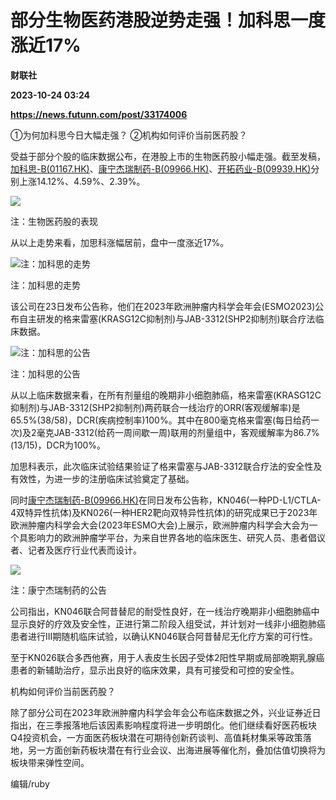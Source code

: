 # 部分生物医药港股逆势走强！加科思一度涨近17%
**财联社**

**2023-10-24 03:24**

**https://news.futunn.com/post/33174006**

①为何加科思今日大幅走强？ ②机构如何评价当前医药股？

受益于部分个股的临床数据公布，在港股上市的生物医药股小幅走强。截至发稿，[加科思-B(01167.HK)](https://www.futunn.com/quote/stock?m=hk&code=01167)、[康宁杰瑞制药-B(09966.HK)](https://www.futunn.com/quote/stock?m=hk&code=09966)、[开拓药业-B(09939.HK)](https://www.futunn.com/quote/stock?m=hk&code=09939)分别上涨14.12%、4.59%、2.39%。

![](https://newsfile.futunn.com/public/NN-PersistNewsContentImage/7781/20231024/pic/0-33174006-0-58b3d1d025a7276be15b277d50a48af5.png/big)

注：生物医药股的表现

从以上走势来看，加思科涨幅居前，盘中一度涨近17%。

![注：加科思的走势](https://postimg.futunn.com/16981161402052811619973.png)

注：加科思的走势

该公司在23日发布公告称，他们在2023年欧洲肿瘤内科学会年会(ESMO2023)公布自主研发的格来雷塞(KRASG12C抑制剂)与JAB-3312(SHP2抑制剂)联合疗法临床数据。

![注：加科思的公告](https://newsfile.futunn.com/public/NN-PersistNewsContentImage/7781/20231024/pic/0-33174006-2-cf2b59e4fcf460176c2556cd736eb15c.png/big)

注：加科思的公告

从以上临床数据来看，在所有剂量组的晚期非小细胞肺癌，格来雷塞(KRASG12C抑制剂)与JAB-3312(SHP2抑制剂)两药联合一线治疗的ORR(客观缓解率)是65.5%(38/58)，DCR(疾病控制率)100%。其中在800毫克格来雷塞(每日给药一次)及2毫克JAB-3312(给药一周间歇一周)联用的剂量组中，客观缓解率为86.7%(13/15)，DCR为100%。

加思科表示，此次临床试验结果验证了格来雷塞与JAB-3312联合疗法的安全性及有效性，为进一步的注册临床试验奠定了基础。

同时[康宁杰瑞制药-B(09966.HK)](https://www.futunn.com/quote/stock?m=hk&code=09966)在同日发布公告称，KN046(一种PD-L1/CTLA-4双特异性抗体)及KN026(一种HER2靶向双特异性抗体)的研究成果已于2023年欧洲肿瘤内科学会大会(2023年ESMO大会)上展示，欧洲肿瘤内科学会大会为一个具影响力的欧洲肿瘤学平台，为来自世界各地的临床医生、研究人员、患者倡议者、记者及医疗行业代表而设计。

![](https://newsfile.futunn.com/public/NN-PersistNewsContentImage/7781/20231024/pic/0-33174006-3-0960e0cdef94e673d827fd661d32de96.png/big)

注：康宁杰瑞制药的公告

公司指出，KN046联合阿昔替尼的耐受性良好，在一线治疗晚期非小细胞肺癌中显示良好的疗效及安全性，正进行第二阶段入组受试，并计划对一线非小细胞肺癌患者进行III期随机临床试验，以确认KN046联合阿昔替尼无化疗方案的可行性。

至于KN026联合多西他赛，用于人表皮生长因子受体2阳性早期或局部晚期乳腺癌患者的新辅助治疗，显示出良好的临床效果，具有可接受和可控的安全性。

机构如何评价当前医药股？

除了部分公司在2023年欧洲肿瘤内科学会年会公布临床数据之外，兴业证券近日指出，在三季报落地后该因素影响程度将进一步明朗化。他们继续看好医药板块Q4投资机会，一方面医药板块潜在可期待创新药谈判、高值耗材集采等政策落地，另一方面创新药板块潜在有行业会议、出海进展等催化剂，叠加估值切换将为板块带来弹性空间。

编辑/ruby